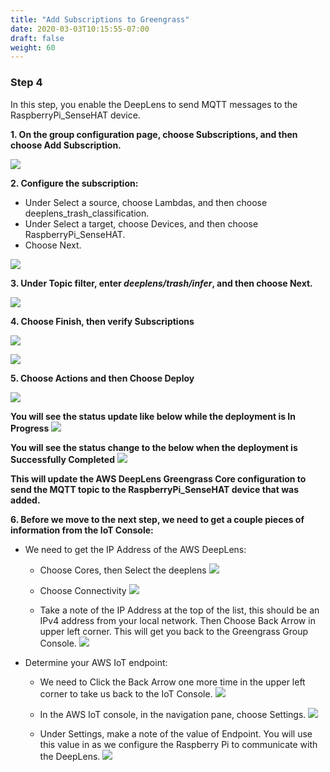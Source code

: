 ```yaml
---
title: "Add Subscriptions to Greengrass"
date: 2020-03-03T10:15:55-07:00
draft: false
weight: 60
---
```

### Step 4 

In this step, you enable the DeepLens to send MQTT messages to the RaspberryPi_SenseHAT device.

**1. On the group configuration page, choose Subscriptions, and then choose Add Subscription.**

![](/images/400_advanced/410_build_a_custom_ml/416_connect_iot/416d_add_gg_subscriptions/416d_step1_choose_subscription.png)

**2. Configure the subscription:**

* Under Select a source, choose Lambdas, and then choose deeplens_trash_classification.
* Under Select a target, choose Devices, and then choose RaspberryPi_SenseHAT.
* Choose Next.

![](/images/400_advanced/410_build_a_custom_ml/416_connect_iot/416d_add_gg_subscriptions/416d_step2_add_subscription.png)


**3. Under Topic filter, enter ***deeplens/trash/infer***, and then choose Next.**

![](/images/400_advanced/410_build_a_custom_ml/416_connect_iot/416d_add_gg_subscriptions/416d_step3_add_subscription_topic.png)

**4. Choose Finish, then verify Subscriptions**

![](/images/400_advanced/410_build_a_custom_ml/416_connect_iot/416d_add_gg_subscriptions/416d_step4_add_subscription_finish.png)

![](/images/400_advanced/410_build_a_custom_ml/416_connect_iot/416d_add_gg_subscriptions/416d_step4b_add_subscription_verify.png)


**5. Choose Actions and then Choose Deploy**

![](/images/400_advanced/410_build_a_custom_ml/416_connect_iot/416d_add_gg_subscriptions/416d_step5_add_subscription_deploy.png)

**You will see the status update like below while the deployment is In Progress**
![](/images/400_advanced/410_build_a_custom_ml/416_connect_iot/416d_add_gg_subscriptions/416d_step5_add_subscription_deploy_progress.png)


**You will see the status change to the below when the deployment is Successfully Completed**
![](/images/400_advanced/410_build_a_custom_ml/416_connect_iot/416d_add_gg_subscriptions/416d_step5_add_subscription_deploy_success.png)



**This will update the AWS DeepLens Greengrass Core configuration to send the MQTT topic to the RaspberryPi_SenseHAT device that was added.**


**6. Before we move to the next step, we need to get a couple pieces of information from the IoT Console:**

* We need to get the IP Address of the AWS DeepLens:
    
    * Choose Cores, then Select the deeplens
    ![](/images/400_advanced/410_build_a_custom_ml/416_connect_iot/416d_add_gg_subscriptions/416d_step6_get_dl_ip.png)
    
    * Choose Connectivity
    ![](/images/400_advanced/410_build_a_custom_ml/416_connect_iot/416d_add_gg_subscriptions/416d_step6_get_dl_ip_conn.png)

    * Take a note of the IP Address at the top of the list, this should be an IPv4 address from your local network. Then Choose Back Arrow in upper left corner.  This will get you back to the Greengrass Group Console.
    ![](/images/400_advanced/410_build_a_custom_ml/416_connect_iot/416d_add_gg_subscriptions/416d_step6_get_dl_ip_view.png)


* Determine your AWS IoT endpoint:
    
    * We need to Click the Back Arrow one more time in the upper left corner to take us back to the IoT Console.
    ![](/images/400_advanced/410_build_a_custom_ml/416_connect_iot/416d_add_gg_subscriptions/416d_step6_get_iot_endpoint_back.png)

    * In the AWS IoT console, in the navigation pane, choose Settings.
    ![](/images/400_advanced/410_build_a_custom_ml/416_connect_iot/416d_add_gg_subscriptions/416d_step6_get_iot_endpoint_settings.png)
   

    * Under Settings, make a note of the value of Endpoint. You will use this value in as we configure the Raspberry Pi to communicate with the DeepLens.
    ![](/images/400_advanced/410_build_a_custom_ml/416_connect_iot/416d_add_gg_subscriptions/416d_step6_get_iot_endpoint.png)
